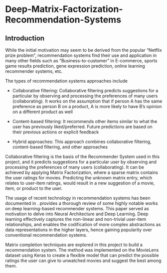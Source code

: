 # Deep-Matrix-Factorization-Recommendation-Systems
## Introduction
While the initial motivation may seem to be derived from the popular “Netflix prize problem”, recommendation systems find their use and application in many other fields such as “Business-to-customer” in E-commerce, sports game results prediction, gene expression prediction, online learning recommender systems, etc.

The types of recommendation systems approaches include

-   Collaborative filtering: Collaborative filtering predicts
    suggestions for a particular by observing and processing the
    preferences of many users (collaborating). It works on the
    assumption that if person A has the same preference as person B on a
    product, A is more likely to have B’s opinion on a different product
    as well

-   Content-based filtering: It recommends other items similar to what
    the user has previously liked/preferred. Future predictions are
    based on their previous actions or explicit feedback

-   Hybrid approaches: This approach combines collaborative filtering,
    content-based filtering, and other approaches

Collaborative filtering is the basis of the Recommender System used in
this project, and it predicts suggestions for a particular user by
observing and processing the preferences of many users (collaborating).
It can be achieved by applying Matrix Factorization, where a sparse
matrix contains the user ratings for movies. Predicting the unknown
matrix entry, which relates to user-item ratings, would result in a new
suggestion of a movie, item, or product to the user.

The usage of recent technology in recommendation systems has been
documented in . provides a thorough review of some highly notable works
on deep learning-based recommender systems. This paper served as
motivation to delve into Neural Architecture and Deep Learning. Deep
learning effectively captures the non-linear and non-trivial user-item
relationships, and enables the codification of more complex abstractions
as data representations in the higher layers, hence gaining popularity
over conventional recommendation systems.

Matrix completion techniques are explored in this project to build a
recommendation system. The method was implemented on the MovieLens
dataset using Keras to create a flexible model that can predict the
possible ratings the user can give to unwatched movies and suggest the
best among them.